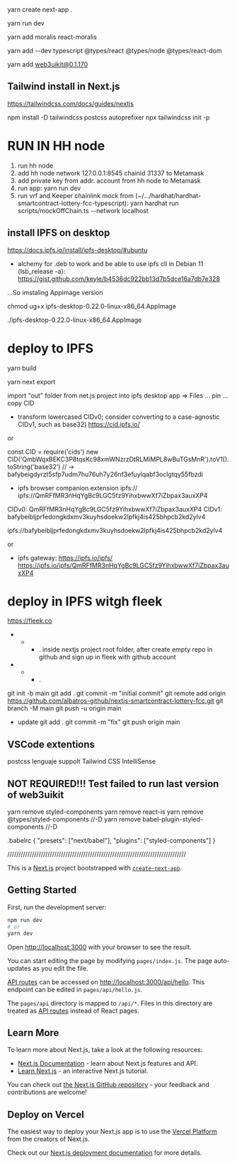 

yarn create next-app .

yarn run dev

yarn add moralis react-moralis

yarn add --dev typescript @types/react @types/node @types/react-dom

yarn add web3uikit@0.1.170

## Tailwind install in Next.js
https://tailwindcss.com/docs/guides/nextjs

npm install -D tailwindcss postcss autoprefixer
npx tailwindcss init -p

# RUN IN HH node

1. run hh node
2. add hh node network 127.0.0.1:8545 chainid 31337 to Metamask 
3. add private key from addr. account from hh node to Metamask
4. run app: yarn run dev
5. run vrf and Keeper chainlink mock from (~/.../hardhat/hardhat-smartcontract-lottery-fcc-typescript):  yarn hardhat run scripts/mockOffChain.ts --network localhost

## install IPFS on desktop

https://docs.ipfs.io/install/ipfs-desktop/#ubuntu

* alchemy for .deb to work and be able to use ipfs cli in Debian 11 (lsb_release -a):
https://gist.github.com/keyle/b4536dc922bb13d7b5dce16a7db7e328

...So imstaling Appimage version

chmod ug+x ipfs-desktop-0.22.0-linux-x86_64.AppImage

./ipfs-desktop-0.22.0-linux-x86_64.AppImage


# deploy to IPFS

yarn build

yarn next export

import "out" folder from net.js project into ipfs desktop app => Files 
... pin 
... copy CID

* transform lowercased CIDv0; consider converting to a case-agnostic CIDv1, such as base32)
https://cid.ipfs.io/

or

const CID = require('cids')
new CID('QmbWqxBEKC3P8tqsKc98xmWNzrzDtRLMiMPL8wBuTGsMnR').toV1().toString('base32')
// → bafybeigdyrzt5sfp7udm7hu76uh7y26nf3efuylqabf3oclgtqy55fbzdi


* ipfs browser companion extension
ipfs://<CID Hash>
ipfs://QmRFfMR3nHqYgBc9LGC5fz9YihxbwwXf7iZbpax3auxXP4

CIDv0:  QmRFfMR3nHqYgBc9LGC5fz9YihxbwwXf7iZbpax3auxXP4
CIDv1:  bafybeibljprfedongkdxmv3kuyhsdoekw2lpfkj4is425bhpcb2kd2ylv4

ipfs://bafybeibljprfedongkdxmv3kuyhsdoekw2lpfkj4is425bhpcb2kd2ylv4

or

* ipfs gateway:
https://ipfs.io/ipfs/<CID Hash>
https://ipfs.io/ipfs/QmRFfMR3nHqYgBc9LGC5fz9YihxbwwXf7iZbpax3auxXP4


# deploy in IPFS witgh fleek
https://fleek.co

* * * .
inside nextjs project root folder, after create empty repo in github and sign up in fleek with github account
* * * .

git init -b main
git add .
git commit -m "initial commit"
git remote add origin https://github.com/albatros-github/nextjs-smartcontract-lottery-fcc.git
git branch -M main
git push -u origin main

* update
git add .
git commit -m "fix"
git push origin main

## VSCode extentions
postcss lenguaje suppolt
Tailwind CSS IntelliSense

## NOT REQUIRED!!!  Test failed to run last version of web3uikit
yarn remove styled-components
yarn remove react-is
yarn remove @types/styled-components //-D
yarn remove babel-plugin-styled-components //-D

.babelrc
{
    "presets": ["next/babel"],
    "plugins": ["styled-components"]
}





////////////////////////////////////////////////////////////////////////////////



This is a [Next.js](https://nextjs.org/) project bootstrapped with [`create-next-app`](https://github.com/vercel/next.js/tree/canary/packages/create-next-app).

## Getting Started

First, run the development server:

```bash
npm run dev
# or
yarn dev
```

Open [http://localhost:3000](http://localhost:3000) with your browser to see the result.

You can start editing the page by modifying `pages/index.js`. The page auto-updates as you edit the file.

[API routes](https://nextjs.org/docs/api-routes/introduction) can be accessed on [http://localhost:3000/api/hello](http://localhost:3000/api/hello). This endpoint can be edited in `pages/api/hello.js`.

The `pages/api` directory is mapped to `/api/*`. Files in this directory are treated as [API routes](https://nextjs.org/docs/api-routes/introduction) instead of React pages.

## Learn More

To learn more about Next.js, take a look at the following resources:

- [Next.js Documentation](https://nextjs.org/docs) - learn about Next.js features and API.
- [Learn Next.js](https://nextjs.org/learn) - an interactive Next.js tutorial.

You can check out [the Next.js GitHub repository](https://github.com/vercel/next.js/) - your feedback and contributions are welcome!

## Deploy on Vercel

The easiest way to deploy your Next.js app is to use the [Vercel Platform](https://vercel.com/new?utm_medium=default-template&filter=next.js&utm_source=create-next-app&utm_campaign=create-next-app-readme) from the creators of Next.js.

Check out our [Next.js deployment documentation](https://nextjs.org/docs/deployment) for more details.

